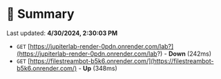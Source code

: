 # 📖 Summary
Last updated: **4/30/2024, 2:30:03 PM**

- `GET` [https://jupiterlab-render-0pdn.onrender.com/lab?](https://jupiterlab-render-0pdn.onrender.com/lab?) - **Down** (242ms)
- `GET` [https://filestreambot-b5k6.onrender.com/](https://filestreambot-b5k6.onrender.com/) - **Up** (348ms)
